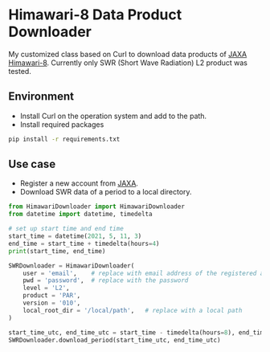 # Himawari-8 Data Product Downloader

My customized class based on Curl to download data products of [JAXA Himawari-8](https://www.eorc.jaxa.jp/ptree/userguide.html). Currently only SWR (Short Wave Radiation) L2 product was tested.

## Environment

* Install Curl on the operation system and add to the path.
* Install required packages

```bash
pip install -r requirements.txt
```

## Use case

* Register a new account from [JAXA](https://www.eorc.jaxa.jp/ptree/registration_top.html).
* Download SWR data of a period to a local directory.

```python
from HimawariDownloader import HimawariDownloader
from datetime import datetime, timedelta

# set up start time and end time
start_time = datetime(2021, 5, 11, 3)
end_time = start_time + timedelta(hours=4)
print(start_time, end_time)

SWRDownloader = HimawariDownloader(
    user = 'email',    # replace with email address of the registered account
    pwd = 'password',  # replace with the password
    level = 'L2', 
    product = 'PAR', 
    version = '010', 
    local_root_dir = '/local/path',   # replace with a local path
)

start_time_utc, end_time_utc = start_time - timedelta(hours=8), end_time - timedelta(hours=8)
SWRDownloader.download_period(start_time_utc, end_time_utc)
```
